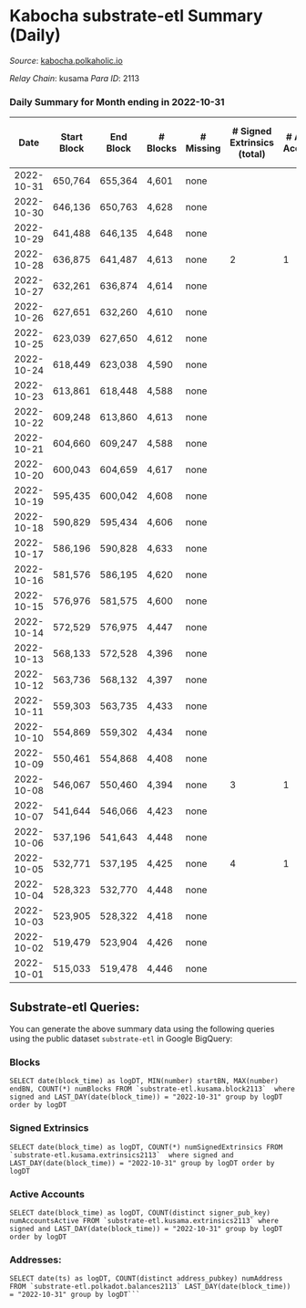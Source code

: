 # Kabocha substrate-etl Summary (Daily)

_Source_: [kabocha.polkaholic.io](https://kabocha.polkaholic.io)

*Relay Chain*: kusama
*Para ID*: 2113



### Daily Summary for Month ending in 2022-10-31


| Date | Start Block | End Block | # Blocks | # Missing | # Signed Extrinsics (total) | # Active Accounts | # Addresses with Balances | # Events | # Transfers | # XCM Transfers In | # XCM Transfers Out |
| ---- | ----------- | --------- | -------- | --------- | --------------------------- | ----------------- | ------------------------- | -------- | ----------- | ------------------ | ------------------- |
| 2022-10-31 | 650,764 | 655,364 | 4,601 | none |  |  | 13,216 | 9,217 |   |   |   |
| 2022-10-30 | 646,136 | 650,763 | 4,628 | none |  |  | 13,216 | 9,275 |   |   |   |
| 2022-10-29 | 641,488 | 646,135 | 4,648 | none |  |  |  | 9,311 |   |   |   |
| 2022-10-28 | 636,875 | 641,487 | 4,613 | none | 2 | 1 |  | 9,255 |   |   |   |
| 2022-10-27 | 632,261 | 636,874 | 4,614 | none |  |  | 13,216 | 9,243 |   |   |   |
| 2022-10-26 | 627,651 | 632,260 | 4,610 | none |  |  |  | 9,235 |   |   |   |
| 2022-10-25 | 623,039 | 627,650 | 4,612 | none |  |  |  | 9,240 |   |   |   |
| 2022-10-24 | 618,449 | 623,038 | 4,590 | none |  |  | 13,216 | 9,195 |   |   |   |
| 2022-10-23 | 613,861 | 618,448 | 4,588 | none |  |  | 13,216 | 9,191 |   |   |   |
| 2022-10-22 | 609,248 | 613,860 | 4,613 | none |  |  |  | 9,242 |   |   |   |
| 2022-10-21 | 604,660 | 609,247 | 4,588 | none |  |  | 13,216 | 9,194 |   |   |   |
| 2022-10-20 | 600,043 | 604,659 | 4,617 | none |  |  |  | 9,249 |   |   |   |
| 2022-10-19 | 595,435 | 600,042 | 4,608 | none |  |  | 13,216 | 9,232 |   |   |   |
| 2022-10-18 | 590,829 | 595,434 | 4,606 | none |  |  |  | 9,227 |   |   |   |
| 2022-10-17 | 586,196 | 590,828 | 4,633 | none |  |  | 13,216 | 9,282 |   |   |   |
| 2022-10-16 | 581,576 | 586,195 | 4,620 | none |  |  | 13,216 | 9,255 |   |   |   |
| 2022-10-15 | 576,976 | 581,575 | 4,600 | none |  |  | 13,216 | 9,215 |   |   |   |
| 2022-10-14 | 572,529 | 576,975 | 4,447 | none |  |  | 13,216 | 8,909 |   |   |   |
| 2022-10-13 | 568,133 | 572,528 | 4,396 | none |  |  |  | 8,807 |   |   |   |
| 2022-10-12 | 563,736 | 568,132 | 4,397 | none |  |  | 13,216 | 8,808 |   |   |   |
| 2022-10-11 | 559,303 | 563,735 | 4,433 | none |  |  | 13,216 | 8,884 |   |   |   |
| 2022-10-10 | 554,869 | 559,302 | 4,434 | none |  |  | 13,216 | 8,883 |   |   |   |
| 2022-10-09 | 550,461 | 554,868 | 4,408 | none |  |  | 13,216 | 8,831 |   |   |   |
| 2022-10-08 | 546,067 | 550,460 | 4,394 | none | 3 | 1 | 13,216 | 8,811 |   |   |   |
| 2022-10-07 | 541,644 | 546,066 | 4,423 | none |  |  | 13,216 | 8,861 |   |   |   |
| 2022-10-06 | 537,196 | 541,643 | 4,448 | none |  |  | 13,216 | 8,911 |   |   |   |
| 2022-10-05 | 532,771 | 537,195 | 4,425 | none | 4 | 1 | 13,216 | 8,895 |   |   |   |
| 2022-10-04 | 528,323 | 532,770 | 4,448 | none |  |  | 13,216 | 8,910 |   |   |   |
| 2022-10-03 | 523,905 | 528,322 | 4,418 | none |  |  |  | 8,851 |   |   |   |
| 2022-10-02 | 519,479 | 523,904 | 4,426 | none |  |  |  | 8,867 |   |   |   |
| 2022-10-01 | 515,033 | 519,478 | 4,446 | none |  |  |  | 8,910 |   |   |   |

## Substrate-etl Queries:
You can generate the above summary data using the following queries using the public dataset `substrate-etl` in Google BigQuery:


### Blocks
```
SELECT date(block_time) as logDT, MIN(number) startBN, MAX(number) endBN, COUNT(*) numBlocks FROM `substrate-etl.kusama.block2113`  where signed and LAST_DAY(date(block_time)) = "2022-10-31" group by logDT order by logDT
```


### Signed Extrinsics
```
SELECT date(block_time) as logDT, COUNT(*) numSignedExtrinsics FROM `substrate-etl.kusama.extrinsics2113`  where signed and LAST_DAY(date(block_time)) = "2022-10-31" group by logDT order by logDT
```


### Active Accounts
```
SELECT date(block_time) as logDT, COUNT(distinct signer_pub_key) numAccountsActive FROM `substrate-etl.kusama.extrinsics2113` where signed and LAST_DAY(date(block_time)) = "2022-10-31" group by logDT order by logDT
```


### Addresses:
```
SELECT date(ts) as logDT, COUNT(distinct address_pubkey) numAddress FROM `substrate-etl.polkadot.balances2113` LAST_DAY(date(block_time)) = "2022-10-31" group by logDT```

